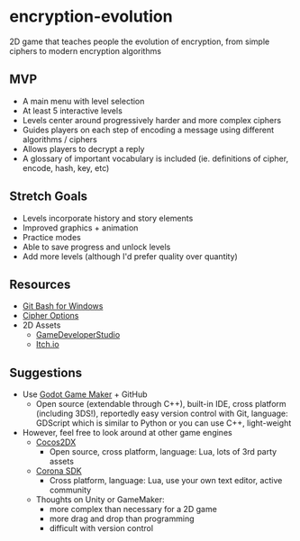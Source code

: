 # encryption-evolution
2D game that teaches people the evolution of encryption, from simple ciphers to modern encryption algorithms

## MVP
- A main menu with level selection
- At least 5 interactive levels 
- Levels center around progressively harder and more complex ciphers
- Guides players on each step of encoding a message using different algorithms / ciphers
- Allows players to decrypt a reply
- A glossary of important vocabulary is included (ie. definitions of cipher, encode, hash, key, etc)

## Stretch Goals
- Levels incorporate history and story elements
- Improved graphics + animation
- Practice modes
- Able to save progress and unlock levels
- Add more levels (although I'd prefer quality over quantity)

## Resources
- [Git Bash for Windows](https://gitforwindows.org)
- [Cipher Options](http://practicalcryptography.com/ciphers/)
- 2D Assets 
  - [GameDeveloperStudio](https://www.gamedeveloperstudio.com/index.php)
  - [Itch.io](https://itch.io/game-assets/free/tag-2d)

## Suggestions
- Use [Godot Game Maker](https://godotengine.org/) + GitHub
  - Open source (extendable through C++), built-in IDE, cross platform (including 3DS!), reportedly easy version control with Git, language: GDScript which is similar to Python or you can use C++, light-weight
- However, feel free to look around at other game engines
  - [Cocos2DX](https://cocos2d-x.org/)
    - Open source, cross platform, language: Lua, lots of 3rd party assets
  - [Corona SDK](https://coronalabs.com/)
    - Cross platform, language: Lua, use your own text editor, active community
  - Thoughts on Unity or GameMaker: 
    - more complex than necessary for a 2D game
    - more drag and drop than programming
    - difficult with version control

